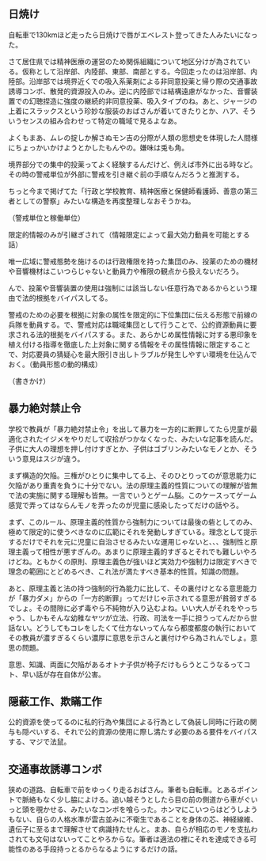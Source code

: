 ﻿## 日焼け

自転車で130kmほど走ったら日焼けで唇がエベレスト登ってきた人みたいになった。

さて居住県では精神医療の運営のため関係組織について地区分けが為されている。仮称として沿岸部、内陸部、東部、南部とする。今回走ったのは沿岸部、内陸部。沿岸部では境界近くでの吸入系薬剤による非同意投薬と帰り際の交通事故誘導コンボ、散発的資源投入のみ。逆に内陸部では結構遠慮がなかった、音響装置での幻聴捏造に強度の継続的非同意投薬、吸入タイプのね。あと、ジャージの上着にスラックスという珍妙な服装のおばさんが着いてきたりとか、ハア、そういうセンスの組み合わせって特定の職域で見るよなあ。

よくもまあ、ムレの掟しか解さぬモン吉の分際が人類の思想史を体現した人間様にちょっかいかけようとかしたもんやの。嫌味は兎も角。

境界部分での集中的投薬ってよく経験するんだけど、例えば市外に出る時など。その時の警戒単位が外部に警戒を引き継ぐ前の手順なんだろうと推測する。

ちっと今まで掲げてた「行政と学校教育、精神医療と保健師看護師、善意の第三者としての警察」みたいな構造を再度整理しなおそうかね。

（警戒単位と稼働単位）

限定的情報のみが引継ぎされて（情報限定によって最大効力動員を可能とする話）

唯一広域に警戒態勢を施けるのは行政権限を持った集団のみ、投薬のための機材や音響機材はこいつらじゃないと動員力や権限の観点から扱えないだろう。

んで、投薬や音響装置の使用は強制には該当しない任意行為であるからという理由で法的根拠をバイパスしてる。


警戒のための必要を根拠に対象の属性を限定的に下位集団に伝える形態で前線の兵隊を動員する。で、警戒対応は職域集団として行うことで、公的資源動員に要求される法的根拠をバイパスする。また、あらかじめ属性情報に対する悪印象を植え付ける指導を徹底した上対象に関する情報をその属性情報に限定することで、対応要員の猜疑心を最大限引き出しトラブルが発生しやすい環境を仕込んでおく。（動員形態の動的構成）

（書きかけ）


## 暴力絶対禁止令

学校で教員が「暴力絶対禁止令」を出して暴力を一方的に断罪してたら児童が最適化されたイジメをやりだして収拾がつかなくなった、みたいな記事を読んだ。子供に大人の理想を押し付けすぎとか、子供はゴブリンみたいなモノとか、そういう意見はスジが違う。

まず構造的欠陥。三権がひとりに集中してる上、そのひとりってのが意思能力に欠陥があり重責を負うに十分でない。法の原理主義的性質についての理解が皆無で法の実施に関する理解も皆無。一言でいうとゲーム脳。このケースってゲーム感覚で弄ってはならんモノを弄ったのが児童に感染したってだけの話やろ。

まず、このルール、原理主義的性質から強制力については最後の砦としてのみ、極めて限定的に使うべきなのに広範にそれを発動しすぎている。理念として提示するだけでそれを元に児童に自治させるみたいな運用じゃないと、、、強制性と原理主義って相性が悪すぎんの。あまりに原理主義的すぎるとそれでも難しいやろけどね。ともかくの原則、原理主義色が強いほど実効力や強制力は限定すべきで理念の範囲にとどめるべき、これ法が満たすべき基本的性質。知識の問題。

あと、原理主義と法の持つ強制的行為能力に比して、その裏付けとなる意思能力が「暴力ダメ」からの「一方的断罪」ってだけじゃ示されてる意思が貧弱すぎるでしょ。その間隙に必ず毒やら不純物が入り込むよね。いい大人がそれをやっちゃう、しかもそんな幼稚なヤツが立法、行政、司法を一手に担うってんだから世話ない。どうしてもコレをしたくて仕方ないってんなら都度都度の執行においてその教員が濃すぎるくらい濃厚に意思を示さんと裏付けやら為されんでしょ。意思の問題。

意思、知識、両面に欠陥があるオトナ子供が椅子だけもらうとこうなるってコト、早い話が存在自体が公害。


## 隠蔽工作、欺瞞工作

公的資源を使ってるのに私的行為や集団による行為として偽装し同時に行政の関与も隠ぺいする、それで公的資源の使用に際し満たす必要のある要件をバイパスする、マジで法鼠。


## 交通事故誘導コンボ

狭めの道路、自転車で前をゆっくり走るおばさん。筆者も自転車。とあるポイントで脈絡もなく少し脇によける。追い越そうとしたら目の前の側道から車がぐいっと頭を覗かせる、みたいなコンボを喰らった。ホンマにこいつらはどうしようもない、自らの人格水準が雲古並みに不衛生であることを身体の芯、神経線維、遺伝子に至るまで理解させて病識持たせんと。まあ、自らが相応のモノを支払わされても文句はないってことやろからな。筆者は適法の裡にそれを達成できる可能性のある手段持っとるからなるようにするだけの話。
